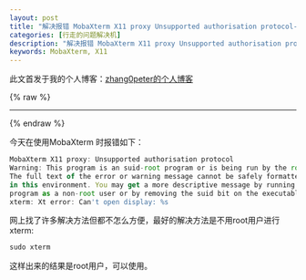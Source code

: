 ```yaml
---
layout: post
title: "解决报错 MobaXterm X11 proxy Unsupported authorisation protocol--xterm: Xt error: Can't open display: %s"
categories: [行走的问题解决机]
description: "解决报错 MobaXterm X11 proxy Unsupported authorisation protocol"
keywords: MobaXterm, X11
---
```


此文首发于我的个人博客：[zhang0peter的个人博客](https://zhang0peter.com)         

{% raw %}
***          
{% endraw %}


今天在使用MobaXterm 时报错如下：
```js
MobaXterm X11 proxy: Unsupported authorisation protocol
Warning: This program is an suid-root program or is being run by the root user.
The full text of the error or warning message cannot be safely formatted
in this environment. You may get a more descriptive message by running the
program as a non-root user or by removing the suid bit on the executable.
xterm: Xt error: Can't open display: %s

```
网上找了许多解决方法但都不怎么方便，最好的解决方法是不用root用户进行xterm:
```js
sudo xterm
```
这样出来的结果是root用户，可以使用。

